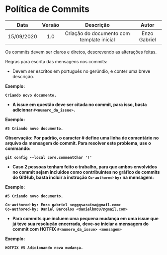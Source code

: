 # Política de Commits

| Data       | Versão | Descrição            | Autor             |
|:----------:|:------:|:--------------------:|:-----------------:|
| 15/09/2020 | 1.0 | Criação do documento com template inicial  | Enzo Gabriel|

Os commits devem ser claros e diretos, descrevendo as alterações feitas.

Regras para escrita das mensagens nos commits:

* Devem ser escritos em português no gerúndio, e conter uma breve descrição.

<b>Exemplo: <b>

``` 
Criando novo documento.
```

* A issue em questão deve ser citada no commit, para isso, basta adicionar 
``` #<numero_da_issue>. ```

<b>Exemplo: <b>

```
#5 Criando novo documento.
```
<b>Observação: </b> Por padrão, o caracter # define uma linha de comentário no arquivo da mensagem do commit. Para resolver este problema, use o commando:

```
git config --local core.commentChar '!'
```
* Caso 2 pessoas tenham feito o trabalho, para que ambos envolvidos no commit sejam incluidos como contribuintes no gráfico de commits do GitHub, basta incluir a instrução ```Co-authored-by:``` na mensagem:

<b>Exemplo: <b>

```
#5 Criando novo documento.

Co-authored-by: Enzo gabriel <eggqsaraiva@gmail.com>
Co-authored-by: Daniel Barcelos <danielbm897@gmail.com>
```
* Para commits que incluem uma pequena mudança em uma issue que já teve sua resolução encerrada, deve-se iniciar a mensagem do commit com HOTFIX ```#<numero_da_issue> <mensagem>```

<b>Exemplo: <b>

```
HOTFIX #5 Adicionando nova mudança.
```
